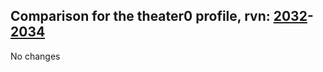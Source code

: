 ## Comparison for the theater0 profile, rvn: [2032](https://github.com/PRO100KatYT/FortniteProfileRevisions/tree/main/profiles/theater0/2032%20theater0.json)-[2034](https://github.com/PRO100KatYT/FortniteProfileRevisions/tree/main/profiles/theater0/2034%20theater0.json)

No changes
